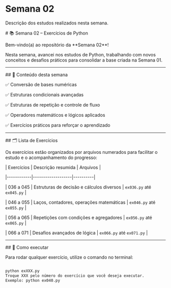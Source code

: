# Semana 02

Descrição dos estudos realizados nesta semana.

\# 📚 Semana 02 – Exercícios de Python



Bem-vindo(a) ao repositório da \*\*Semana 02\*\*!  



Nesta semana, avancei nos estudos de Python, trabalhando com novos conceitos e desafios práticos para consolidar a base criada na Semana 01.



---



\## 📌 Conteúdo desta semana



✅ Conversão de bases numéricas  

✅ Estruturas condicionais avançadas  

✅ Estruturas de repetição e controle de fluxo  

✅ Operadores matemáticos e lógicos aplicados  

✅ Exercícios práticos para reforçar o aprendizado  



---



\## 🗂️ Lista de Exercícios



Os exercícios estão organizados por arquivos numerados para facilitar o estudo e o acompanhamento do progresso:



| Exercícios | Descrição resumida | Arquivos |

|------------|-------------------|----------|

| 036 a 045 | Estruturas de decisão e cálculos diversos | `ex036.py` até `ex045.py` |

| 046 a 055 | Laços, contadores, operações matemáticas | `ex046.py` até `ex055.py` |

| 056 a 065 | Repetições com condições e agregadores | `ex056.py` até `ex065.py` |

| 066 a 071 | Desafios avançados de lógica | `ex066.py` até `ex071.py` |



---



\## 🚀 Como executar



Para rodar qualquer exercício, utilize o comando no terminal:



```bash

python exXXX.py
Troque XXX pelo número do exercício que você deseja executar.
Exemplo: python ex040.py



